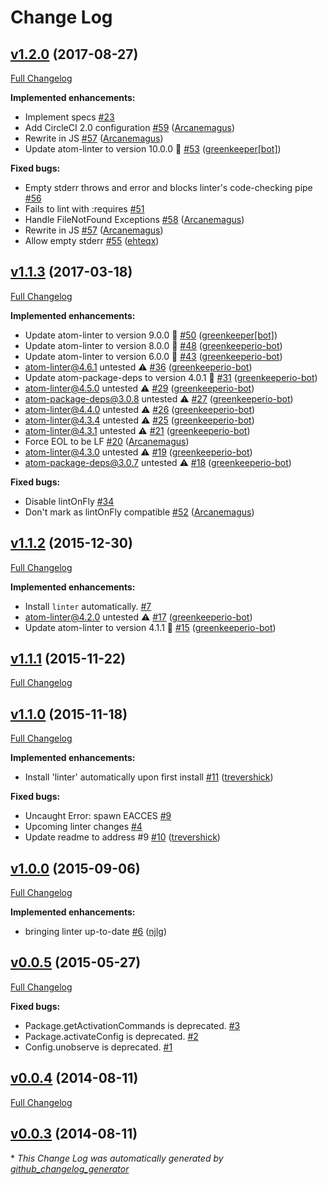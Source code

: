 # Change Log

## [v1.2.0](https://github.com/AtomLinter/linter-clojure/tree/v1.2.0) (2017-08-27)
[Full Changelog](https://github.com/AtomLinter/linter-clojure/compare/v1.1.3...v1.2.0)

**Implemented enhancements:**

- Implement specs [\#23](https://github.com/AtomLinter/linter-clojure/issues/23)
- Add CircleCI 2.0 configuration [\#59](https://github.com/AtomLinter/linter-clojure/pull/59) ([Arcanemagus](https://github.com/Arcanemagus))
- Rewrite in JS [\#57](https://github.com/AtomLinter/linter-clojure/pull/57) ([Arcanemagus](https://github.com/Arcanemagus))
- Update atom-linter to version 10.0.0 🚀 [\#53](https://github.com/AtomLinter/linter-clojure/pull/53) ([greenkeeper[bot]](https://github.com/apps/greenkeeper))

**Fixed bugs:**

- Empty stderr throws and error and blocks linter's code-checking pipe [\#56](https://github.com/AtomLinter/linter-clojure/issues/56)
- Fails to lint with :requires [\#51](https://github.com/AtomLinter/linter-clojure/issues/51)
- Handle FileNotFound Exceptions [\#58](https://github.com/AtomLinter/linter-clojure/pull/58) ([Arcanemagus](https://github.com/Arcanemagus))
- Rewrite in JS [\#57](https://github.com/AtomLinter/linter-clojure/pull/57) ([Arcanemagus](https://github.com/Arcanemagus))
- Allow empty stderr [\#55](https://github.com/AtomLinter/linter-clojure/pull/55) ([ehteqx](https://github.com/ehteqx))

## [v1.1.3](https://github.com/AtomLinter/linter-clojure/tree/v1.1.3) (2017-03-18)
[Full Changelog](https://github.com/AtomLinter/linter-clojure/compare/v1.1.2...v1.1.3)

**Implemented enhancements:**

- Update atom-linter to version 9.0.0 🚀 [\#50](https://github.com/AtomLinter/linter-clojure/pull/50) ([greenkeeper[bot]](https://github.com/apps/greenkeeper))
- Update atom-linter to version 8.0.0 🚀 [\#48](https://github.com/AtomLinter/linter-clojure/pull/48) ([greenkeeperio-bot](https://github.com/greenkeeperio-bot))
- Update atom-linter to version 6.0.0 🚀 [\#43](https://github.com/AtomLinter/linter-clojure/pull/43) ([greenkeeperio-bot](https://github.com/greenkeeperio-bot))
- atom-linter@4.6.1 untested ⚠️ [\#36](https://github.com/AtomLinter/linter-clojure/pull/36) ([greenkeeperio-bot](https://github.com/greenkeeperio-bot))
- Update atom-package-deps to version 4.0.1 🚀 [\#31](https://github.com/AtomLinter/linter-clojure/pull/31) ([greenkeeperio-bot](https://github.com/greenkeeperio-bot))
- atom-linter@4.5.0 untested ⚠️ [\#29](https://github.com/AtomLinter/linter-clojure/pull/29) ([greenkeeperio-bot](https://github.com/greenkeeperio-bot))
- atom-package-deps@3.0.8 untested ⚠️ [\#27](https://github.com/AtomLinter/linter-clojure/pull/27) ([greenkeeperio-bot](https://github.com/greenkeeperio-bot))
- atom-linter@4.4.0 untested ⚠️ [\#26](https://github.com/AtomLinter/linter-clojure/pull/26) ([greenkeeperio-bot](https://github.com/greenkeeperio-bot))
- atom-linter@4.3.4 untested ⚠️ [\#25](https://github.com/AtomLinter/linter-clojure/pull/25) ([greenkeeperio-bot](https://github.com/greenkeeperio-bot))
- atom-linter@4.3.1 untested ⚠️ [\#21](https://github.com/AtomLinter/linter-clojure/pull/21) ([greenkeeperio-bot](https://github.com/greenkeeperio-bot))
- Force EOL to be LF [\#20](https://github.com/AtomLinter/linter-clojure/pull/20) ([Arcanemagus](https://github.com/Arcanemagus))
- atom-linter@4.3.0 untested ⚠️ [\#19](https://github.com/AtomLinter/linter-clojure/pull/19) ([greenkeeperio-bot](https://github.com/greenkeeperio-bot))
- atom-package-deps@3.0.7 untested ⚠️ [\#18](https://github.com/AtomLinter/linter-clojure/pull/18) ([greenkeeperio-bot](https://github.com/greenkeeperio-bot))

**Fixed bugs:**

- Disable lintOnFly [\#34](https://github.com/AtomLinter/linter-clojure/issues/34)
- Don't mark as lintOnFly compatible [\#52](https://github.com/AtomLinter/linter-clojure/pull/52) ([Arcanemagus](https://github.com/Arcanemagus))

## [v1.1.2](https://github.com/AtomLinter/linter-clojure/tree/v1.1.2) (2015-12-30)
[Full Changelog](https://github.com/AtomLinter/linter-clojure/compare/v1.1.1...v1.1.2)

**Implemented enhancements:**

- Install `linter` automatically. [\#7](https://github.com/AtomLinter/linter-clojure/issues/7)
- atom-linter@4.2.0 untested ⚠️ [\#17](https://github.com/AtomLinter/linter-clojure/pull/17) ([greenkeeperio-bot](https://github.com/greenkeeperio-bot))
- Update atom-linter to version 4.1.1 🚀 [\#15](https://github.com/AtomLinter/linter-clojure/pull/15) ([greenkeeperio-bot](https://github.com/greenkeeperio-bot))

## [v1.1.1](https://github.com/AtomLinter/linter-clojure/tree/v1.1.1) (2015-11-22)
[Full Changelog](https://github.com/AtomLinter/linter-clojure/compare/v1.1.0...v1.1.1)

## [v1.1.0](https://github.com/AtomLinter/linter-clojure/tree/v1.1.0) (2015-11-18)
[Full Changelog](https://github.com/AtomLinter/linter-clojure/compare/v1.0.0...v1.1.0)

**Implemented enhancements:**

- Install 'linter' automatically upon first install [\#11](https://github.com/AtomLinter/linter-clojure/pull/11) ([trevershick](https://github.com/trevershick))

**Fixed bugs:**

- Uncaught Error: spawn EACCES [\#9](https://github.com/AtomLinter/linter-clojure/issues/9)
- Upcoming linter changes [\#4](https://github.com/AtomLinter/linter-clojure/issues/4)
- Update readme to address \#9 [\#10](https://github.com/AtomLinter/linter-clojure/pull/10) ([trevershick](https://github.com/trevershick))

## [v1.0.0](https://github.com/AtomLinter/linter-clojure/tree/v1.0.0) (2015-09-06)
[Full Changelog](https://github.com/AtomLinter/linter-clojure/compare/v0.0.5...v1.0.0)

**Implemented enhancements:**

- bringing linter up-to-date [\#6](https://github.com/AtomLinter/linter-clojure/pull/6) ([njlg](https://github.com/njlg))

## [v0.0.5](https://github.com/AtomLinter/linter-clojure/tree/v0.0.5) (2015-05-27)
[Full Changelog](https://github.com/AtomLinter/linter-clojure/compare/v0.0.4...v0.0.5)

**Fixed bugs:**

- Package.getActivationCommands is deprecated. [\#3](https://github.com/AtomLinter/linter-clojure/issues/3)
- Package.activateConfig is deprecated. [\#2](https://github.com/AtomLinter/linter-clojure/issues/2)
- Config.unobserve is deprecated. [\#1](https://github.com/AtomLinter/linter-clojure/issues/1)

## [v0.0.4](https://github.com/AtomLinter/linter-clojure/tree/v0.0.4) (2014-08-11)
[Full Changelog](https://github.com/AtomLinter/linter-clojure/compare/v0.0.3...v0.0.4)

## [v0.0.3](https://github.com/AtomLinter/linter-clojure/tree/v0.0.3) (2014-08-11)


\* *This Change Log was automatically generated by [github_changelog_generator](https://github.com/skywinder/Github-Changelog-Generator)*
